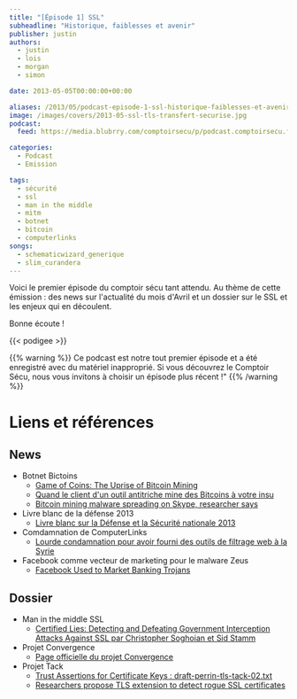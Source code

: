 ```yaml
---
title: "[Épisode 1] SSL"
subheadline: "Historique, faiblesses et avenir"
publisher: justin
authors:
  - justin
  - lois
  - morgan
  - simon

date: 2013-05-05T00:00:00+00:00

aliases: /2013/05/podcast-episode-1-ssl-historique-faiblesses-et-avenir-2/
image: /images/covers/2013-05-ssl-tls-transfert-securise.jpg
podcast:
  feed: https://media.blubrry.com/comptoirsecu/p/podcast.comptoirsecu.fr/CSEC.EP01.2013-05-05.SSL.mp3

categories:
  - Podcast
  - Emission

tags:
  - sécurité
  - ssl
  - man in the middle
  - mitm
  - botnet
  - bitcoin
  - computerlinks  
songs:
  - schematicwizard_generique
  - slim_curandera
---
```


Voici le premier épisode du comptoir sécu tant attendu. Au thème de cette
émission : des news sur l'actualité du mois d'Avril et un dossier sur le SSL et
les enjeux qui en découlent.

<!--more-->
Bonne écoute !

{{< podigee >}}

{{% warning %}}
Ce podcast est notre tout premier épisode et a été enregistré avec du matériel inapproprié. Si vous découvrez le Comptoir Sécu, nous vous invitons à choisir un épisode plus récent !"
{{% /warning %}}

# Liens et références

## News
- Botnet Bictoins
  - [Game of Coins: The Uprise of Bitcoin Mining](http://blog.sucuri.net/2013/05/game-of-coins-the-uprise-of-bitcoin-mining.html)
  - [Quand le client d'un outil antitriche mine des Bitcoins à votre insu](http://www.pcinpact.com/news/79560-quand-client-dun-outil-antitriche-mine-bitcoins-a-votre-insu.htm)
  - [Bitcoin mining malware spreading on Skype, researcher says](http://www.csoonline.com/article/731320/bitcoin-mining-malware-spreading-on-skype-researcher-says)
- Livre blanc de la défense 2013
  - [Livre blanc sur la Défense et la Sécurité nationale 2013](http://www.defense.gouv.fr/content/download/206186/2286591/file/Livre-blanc-sur-la-Defense-et-la-Securite-nationale%202013.pdf)
- Comdamnation de ComputerLinks
  - [Lourde condamnation pour avoir fourni des outils de filtrage web à la Syrie](http://www.reseaux-telecoms.net/actualites/lire-lourde-condamnation-pour-avoir-fourni-des-outils-de-filtrage-web-a-la-syrie-25990.html)
- Facebook comme vecteur de marketing pour le malware Zeus
  - [Facebook Used to Market Banking Trojans](http://www.bankinfosecurity.com/facebook-used-to-market-banking-trojans-a-5714)


## Dossier

- Man in the middle SSL
  - [Certified Lies: Detecting and Defeating Government Interception Attacks Against SSL par Christopher Soghoian et Sid Stamm](http://files.cloudprivacy.net/ssl-mitm.pdf)
- Projet Convergence
  - [Page officielle du projet Convergence](http://convergence.io/)
- Projet Tack
  - [Trust Assertions for Certificate Keys : draft-perrin-tls-tack-02.txt](http://tack.io/draft.html)
  - [Researchers propose TLS extension to detect rogue SSL certificates](http://www.computerworld.com/s/article/9227481/Researchers_propose_TLS_extension_to_detect_rogue_SSL_certificates?taxonomyId=17&pageNumber=1)
